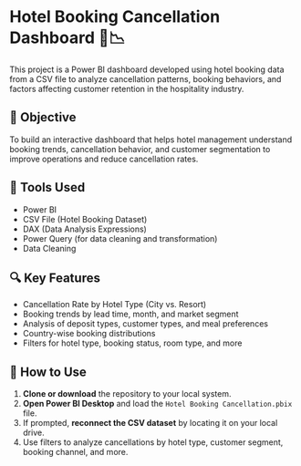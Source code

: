 # Hotel Booking Cancellation Dashboard 🏨📉

This project is a Power BI dashboard developed using hotel booking data from a CSV file to analyze cancellation patterns, booking behaviors, and factors affecting customer retention in the hospitality industry.

## 📌 Objective
To build an interactive dashboard that helps hotel management understand booking trends, cancellation behavior, and customer segmentation to improve operations and reduce cancellation rates.

## 📂 Tools Used
- Power BI
- CSV File (Hotel Booking Dataset)
- DAX (Data Analysis Expressions)
- Power Query (for data cleaning and transformation)
- Data Cleaning

## 🔍 Key Features
- Cancellation Rate by Hotel Type (City vs. Resort)
- Booking trends by lead time, month, and market segment
- Analysis of deposit types, customer types, and meal preferences
- Country-wise booking distributions
- Filters for hotel type, booking status, room type, and more


## 🚀 How to Use
1. **Clone or download** the repository to your local system.
2. **Open Power BI Desktop** and load the `Hotel Booking Cancellation.pbix` file.
3. If prompted, **reconnect the CSV dataset** by locating it on your local drive.
4. Use filters to analyze cancellations by hotel type, customer segment, booking channel, and more.
